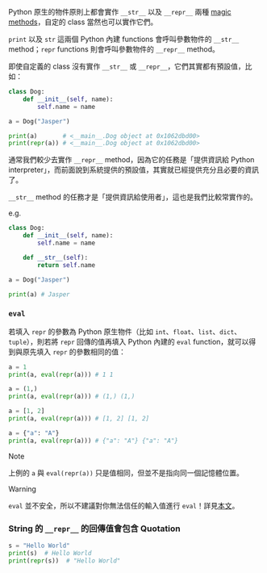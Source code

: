 Python 原生的物件原則上都會實作 `__str__` 以及 `__repr__` 兩種 [magic methods](</Programming Language/Python/Magic Method & Magic Attribute.md>)，自定的 class 當然也可以實作它們。

`print` 以及 `str` 這兩個 Python 內建 functions 會呼叫參數物件的 `__str__` method；`repr` functions 則會呼叫參數物件的 `__repr__` method。

即使自定義的 class 沒有實作 `__str__` 或 `__repr__`，它們其實都有預設值，比如：

```Python
class Dog:
    def __init__(self, name):
        self.name = name

a = Dog("Jasper")

print(a)       # <__main__.Dog object at 0x1062dbd00>
print(repr(a)) # <__main__.Dog object at 0x1062dbd00>
```

通常我們較少去實作 `__repr__` method，因為它的任務是「提供資訊給 Python interpreter」，而前面說到系統提供的預設值，其實就已經提供充分且必要的資訊了。

`__str__` method 的任務才是「提供資訊給使用者」，這也是我們比較常實作的。

e.g.

```Python
class Dog:
    def __init__(self, name):
        self.name = name

    def __str__(self):
        return self.name

a = Dog("Jasper")

print(a) # Jasper
```

### `eval`

若填入 `repr` 的參數為 Python 原生物件（比如 `int`、`float`、`list`、`dict`、`tuple`），則若將 `repr` 回傳的值再填入 Python 內建的 `eval` function，就可以得到與原先填入 `repr` 的參數相同的值：

```Python
a = 1
print(a, eval(repr(a))) # 1 1

a = (1,)
print(a, eval(repr(a))) # (1,) (1,)

a = [1, 2]
print(a, eval(repr(a))) # [1, 2] [1, 2]

a = {"a": "A"}
print(a, eval(repr(a))) # {"a": "A"} {"a": "A"}
```

>[!Note]
>上例的 `a` 與 `eval(repr(a))` 只是值相同，但並不是指向同一個記憶體位置。

>[!Warning]
>`eval` 並不安全，所以不建議對你無法信任的輸入值進行 `eval`！詳見[本文](https://nedbatchelder.com/blog/201206/eval_really_is_dangerous.html)。

### String 的 `__repr__` 的回傳值會包含 Quotation

```Python
s = "Hello World"
print(s)  # Hello World
print(repr(s))  # "Hello World"
```
